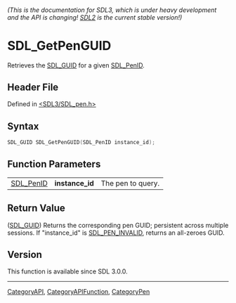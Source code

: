 ###### (This is the documentation for SDL3, which is under heavy development and the API is changing! [SDL2](https://wiki.libsdl.org/SDL2/) is the current stable version!)
# SDL_GetPenGUID

Retrieves the [SDL_GUID](SDL_GUID) for a given [SDL_PenID](SDL_PenID).

## Header File

Defined in [<SDL3/SDL_pen.h>](https://github.com/libsdl-org/SDL/blob/main/include/SDL3/SDL_pen.h)

## Syntax

```c
SDL_GUID SDL_GetPenGUID(SDL_PenID instance_id);
```

## Function Parameters

|                        |                 |                   |
| ---------------------- | --------------- | ----------------- |
| [SDL_PenID](SDL_PenID) | **instance_id** | The pen to query. |

## Return Value

([SDL_GUID](SDL_GUID)) Returns the corresponding pen GUID; persistent
across multiple sessions. If "instance_id" is
[SDL_PEN_INVALID](SDL_PEN_INVALID), returns an all-zeroes GUID.

## Version

This function is available since SDL 3.0.0.

----
[CategoryAPI](CategoryAPI), [CategoryAPIFunction](CategoryAPIFunction), [CategoryPen](CategoryPen)

